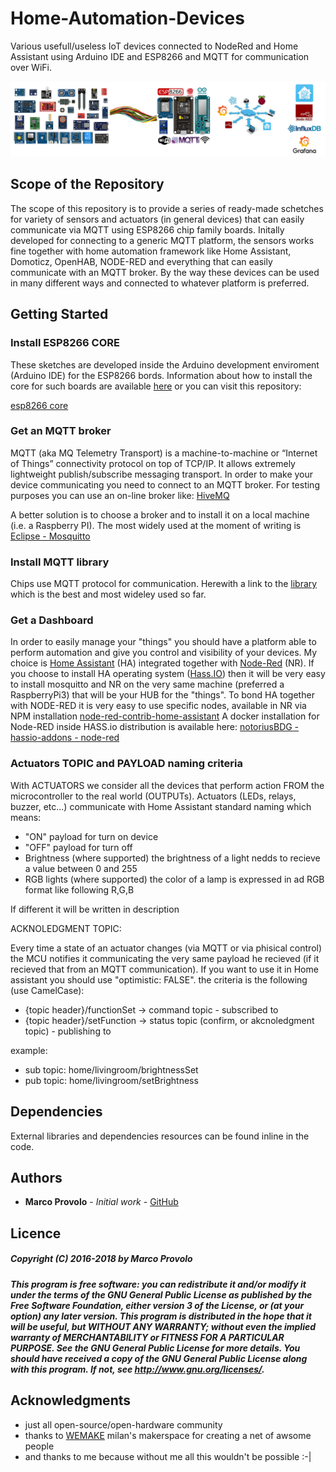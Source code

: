 # Home-Automation-Devices
Various usefull/useless IoT devices connected to NodeRed and Home Assistant using Arduino IDE and ESP8266 and MQTT for communication over WiFi.

![](main_framework.png)

## Scope of the Repository
The scope of this repository is to provide a series of ready-made schetches for variety of sensors and actuators (in general devices) that can easily communicate via MQTT using ESP8266 chip family boards. Initally developed for connecting to a generic MQTT platform, the sensors works fine together with home automation framework like Home Assistant, Domoticz, OpenHAB, NODE-RED and everything that can easily communicate with an MQTT broker.
By the way these devices can be used in many different ways and connected to whatever platform is preferred.

## Getting Started
### Install ESP8266 CORE
These sketches are developed inside the Arduino development enviroment (Arduino IDE) for the ESP8266 bords. Information about how to install the core for such boards are available [here](https://arduino-esp8266.readthedocs.io/en/2.4.0/) or you can visit this repository:

  [esp8266 core](https://github.com/esp8266/Arduino)

### Get an MQTT broker
MQTT (aka MQ Telemetry Transport) is a machine-to-machine or “Internet of Things” connectivity protocol on top of TCP/IP. It allows extremely lightweight publish/subscribe messaging transport.
In order to make your device communicating you need to connect to an MQTT broker. For testing purposes you can use an on-line broker like: [HiveMQ](http://www.hivemq.com/demos/websocket-client/)

A better solution is to choose a broker and to install it on a local machine (i.e. a Raspberry PI).
The most widely used at the moment of writing is [Eclipse - Mosquitto](https://mosquitto.org/)

### Install MQTT library
Chips use MQTT protocol for communication. Herewith a link to the [library](https://github.com/knolleary/pubsubclient) which is the best and most wideley used so far.

### Get a Dashboard
In order to easily manage your "things" you should have a platform able to perform automation and give you control and visibility of your devices.
My choice is [Home Assistant](https://home-assistant.io/) (HA) integrated together with [Node-Red](https://nodered.org/) (NR).
If you choose to install HA operating system ([Hass.IO](https://home-assistant.io/hassio/)) then it will be very easy to install mosquitto and NR on the very same machine (preferred a RaspberryPi3) that will be your HUB for the "things".
To bond HA together with NODE-RED it is very easy to use specific nodes, available in NR via NPM installation [node-red-contrib-home-assistant](https://flows.nodered.org/node/node-red-contrib-home-assistant)
A docker installation for Node-RED inside HASS.io distribution is available here:
[notoriusBDG - hassio-addons - node-red](https://github.com/notoriousbdg/hassio-addons/tree/master/node-red)


### Actuators TOPIC and PAYLOAD naming criteria
With ACTUATORS we consider all the devices that perform action FROM the microcontroller to the real world (OUTPUTs). Actuators (LEDs,  relays, buzzer, etc...) communicate with Home Assistant standard naming which means:

- "ON" payload for turn on device
- "OFF" payload for turn off
- Brightness (where supported) the brightness of a light nedds to recieve a value between 0 and 255
- RGB lights (where supported) the color of a lamp is expressed in ad RGB format like following R,G,B

If different it will be written in description

 ACKNOLEDGMENT TOPIC:
 
 Every time a state of an actuator changes (via MQTT or via phisical control) the MCU notifies it communicating the very same payload he recieved (if it recieved that from an MQTT communication). If you want to use it in Home assistant you should use "optimistic: FALSE".
 the criteria is the following (use CamelCase):

 - {topic header}/functionSet -> command topic - subscribed to
 - {topic header}/setFunction -> status topic (confirm, or akcnoledgment topic) - publishing to

example:
 - sub topic: home/livingroom/brightnessSet
 - pub topic: home/livingroom/setBrightness

## Dependencies 
External libraries and dependencies resources can be found inline in the code.

## Authors
* **Marco Provolo** - *Initial work* - [GitHub](https://github.com/marcoprovolo)

## Licence
##### Copyright (C) 2016-2018 by Marco Provolo 
##### This program is free software: you can redistribute it and/or modify it under the terms of the GNU General Public License as published by the Free Software Foundation, either version 3 of the License, or (at your option) any later version.  This program is distributed in the hope that it will be useful, but WITHOUT ANY WARRANTY; without even the implied warranty of MERCHANTABILITY or FITNESS FOR A PARTICULAR PURPOSE. See the GNU General Public License for more details. You should have received a copy of the GNU General Public License along with this program. If not, see http://www.gnu.org/licenses/.

## Acknowledgments
* just all open-source/open-hardware community
* thanks to [WEMAKE](http://wemake.cc/) milan's makerspace for creating a net of awsome people
* and thanks to me because without me all this wouldn't be possible :-|
